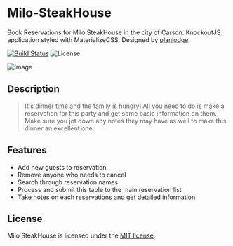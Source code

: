 # Milo-SteakHouse

Book Reservations for Milo SteakHouse in the city of Carson. KnockoutJS application styled with MaterializeCSS. Designed by [planlodge](http://planlodge.com).

[![Build Status](https://travis-ci.org/stevenbenner/jquery-powertip.svg?branch=master)](https://travis-ci.org/stevenbenner/jquery-powertip)
![License](https://img.shields.io/packagist/l/doctrine/orm.svg)

![Image](https://github.com/planlodge/Milo-SteakHouse/blob/master/public/images/screen5.png?raw=true)

## Description

> It's dinner time and the family is hungry! All you need to do is make a reservation for this party and get some basic information on them. Make sure you jot down any notes they may have as well to make this dinner an excellent one.

## Features
- Add new guests to reservation
- Remove anyone who needs to cancel
- Search through reservation names
- Process and submit this table to the main reservation list
- Take notes on each reservations and get detailed information

## License

Milo SteakHouse is licensed under the [MIT license](http://opensource.org/licenses/MIT).

